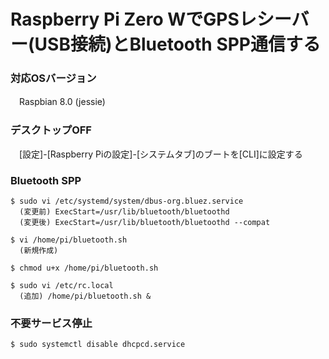# Raspberry Pi Zero WでGPSレシーバー(USB接続)とBluetooth SPP通信する
### 対応OSバージョン
　Raspbian 8.0 (jessie)

### デスクトップOFF
　[設定]-[Raspberry Piの設定]-[システムタブ]のブートを[CLI]に設定する
  
### Bluetooth SPP
	$ sudo vi /etc/systemd/system/dbus-org.bluez.service
	  (変更前) ExecStart=/usr/lib/bluetooth/bluetoothd
	  (変更後) ExecStart=/usr/lib/bluetooth/bluetoothd --compat

	$ vi /home/pi/bluetooth.sh
	  (新規作成)

	$ chmod u+x /home/pi/bluetooth.sh

	$ sudo vi /etc/rc.local
	  (追加) /home/pi/bluetooth.sh &
  
### 不要サービス停止
	$ sudo systemctl disable dhcpcd.service
